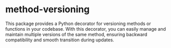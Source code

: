 # method-versioning
This package provides a Python decorator for versioning methods or functions in your codebase. With this decorator, you can easily manage and maintain multiple versions of the same method, ensuring backward compatibility and smooth transition during updates.
